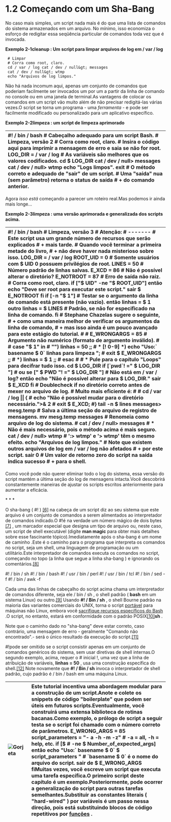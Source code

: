 # 1.2 Começando com um Sha-Bang

No caso mais simples, um script nada mais é do que uma lista de comandos do sistema armazenados em um arquivo. No mínimo, isso economiza o esforço de redigitar essa seqüência particular de comandos toda vez que é invocada.

**Exemplo 2-1cleanup : Um script para limpar arquivos de log em / var / log**
```shell
 # Limpar
 # Corra como root, claro.
 cd / var / log cat / dev / null&gt; messages 
 cat / dev / null&gt; wtmp 
 echo "Arquivos de log limpos."
```


Não há nada incomum aqui, apenas um conjunto de comandos que poderiam facilmente ser invocados um por um a partir da linha de comando no console ou em uma janela de terminal.As vantagens de colocar os comandos em um script vão muito além de não precisar redigitá-las várias vezes.O script se torna um programa - uma _ferramenta_ - e pode ser facilmente modificado ou personalizado para um aplicativo específico.

**Exemplo 2-2limpeza : um script de limpeza aprimorado**

| \#! / bin / bash \# Cabeçalho adequado para um script Bash. \# Limpeza, versão 2 \# Corra como root, claro. \# Insira o código aqui para imprimir a mensagem de erro e saia se não for root. LOG\_DIR = / var / log \# As variáveis ​​são melhores que os valores codificados. cd $ LOG\_DIR cat / dev / null&gt; messages cat / dev / null&gt; wtmp echo "Logs limpos". exit \# O método correto e adequado de "sair" de um script. \# Uma "saída" nua \(sem parâmetro\) retorna o status de saída \# + do comando anterior. |
| :--- |


Agora _isso está_ começando a parecer um roteiro real.Mas podemos ir ainda mais longe...

**Exemplo 2-3limpeza : uma versão aprimorada e generalizada dos scripts acima.**

| \#! / bin / bash \# Limpeza, versão 3 \# Atenção: \# ------- \# Este script usa um grande número de recursos que serão explicados \# + mais tarde. \# Quando você terminar a primeira metade do livro, \# + não deve haver nada misterioso sobre isso. LOG\_DIR = / var / log ROOT\_UID = 0 \# Somente usuários com $ UID 0 possuem privilégios de root. LINES = 50 \# Número padrão de linhas salvas. E\_XCD = 86 \# Não é possível alterar o diretório? E\_NOTROOT = 87 \# Erro de saída não raiz. \# Corra como root, claro. if \["$ UID" -ne "$ ROOT\_UID"\] então echo "Deve ser root para executar este script." sair $ E\_NOTROOT fi if \[-n "$ 1"\] \# Testar se o argumento da linha de comando está presente \(não vazio\). então linhas = $ 1 outro linhas = $ LINES \# Padrão, se não for especificado na linha de comando. fi \# Stephane Chazelas sugere o seguinte, \# + como uma maneira melhor de verificar os argumentos da linha de comando, \# + mas isso ainda é um pouco avançado para este estágio do tutorial. \# \# E\_WRONGARGS = 85 \# Argumento não numérico \(formato de argumento inválido\). \# \# case "$ 1" in \# ""\) linhas = 50 ;; \# \* \[! 0-9\] \*\) echo "Uso:\` basename $ 0\` linhas para limpeza "; \# exit $ E\_WRONGARGS ;; \# \*\) linhas = $ 1 ;; \# esac \# \# \* Pule para o capítulo "Loops" para decifrar tudo isso. cd $ LOG\_DIR if \[\`pwd\`! =" $ LOG\_DIR "\] \# ou se \[" $ PWD "! =" $ LOG\_DIR "\] \# Não está em / var / log? então echo "Não é possível alterar para $ LOG\_DIR." sair $ E\_XCD fi \# Doublecheck if no diretório correto antes de mexer no arquivo de log. \# Muito mais eficiente é: \# \# cd / var / log \|\| { \# echo "Não é possível mudar para o diretório necessário."&gt;& 2 \# exit $ E\_XCD; \#} tail -n $ lines messages&gt; mesg.temp \# Salva a última seção do arquivo de registro de mensagens. mv mesg.temp messages \# Renomeia como arquivo de log do sistema. \# cat / dev / null&gt; messages \# \* Não é mais necessário, pois o método acima é mais seguro. cat / dev / null&gt; wtmp \# ':&gt; wtmp' e '&gt; wtmp' têm o mesmo efeito. echo "Arquivos de log limpos." \# Note que existem outros arquivos de log em / var / log não afetados \# + por este script. sair 0 \# Um valor de retorno zero do script na saída indica sucesso \# + para o shell. |
| :--- |


Como você pode não querer eliminar todo o log do sistema, essa versão do script mantém a última seção do log de mensagens intacta.Você descobrirá constantemente maneiras de ajustar os scripts escritos anteriormente para aumentar a eficácia.

\* \* \*

O sha-bang \( \#! \) [\[6\]](https://translate.googleusercontent.com/translate_c?depth=1&hl=pt-BR&ie=UTF8&prev=_t&rurl=translate.google.com&sl=en&sp=nmt4&tl=pt-BR&u=http://tldp.org/LDP/abs/html/abs-guide.html&xid=17259,15700022,15700124,15700149,15700168,15700173,15700186,15700201&usg=ALkJrhj5lJ2g4Z3cLQUtenDTXITEeeXkXQ#FTN.AEN205) na cabeça de um script diz ao seu sistema que este arquivo é um conjunto de comandos a serem alimentados ao interpretador de comandos indicado.O \#!é na verdade um número mágico de dois bytes [\[7\]](https://translate.googleusercontent.com/translate_c?depth=1&hl=pt-BR&ie=UTF8&prev=_t&rurl=translate.google.com&sl=en&sp=nmt4&tl=pt-BR&u=http://tldp.org/LDP/abs/html/abs-guide.html&xid=17259,15700022,15700124,15700149,15700168,15700173,15700186,15700201&usg=ALkJrhj5lJ2g4Z3cLQUtenDTXITEeeXkXQ#FTN.AEN214) , um marcador especial que designa um tipo de arquivo ou, neste caso, um script de shell executável \(digite **man magic** para obter mais detalhes sobre esse fascinante tópico\).Imediatamente após o sha-bang é um nome de caminho .Este é o caminho para o programa que interpreta os comandos no script, seja um shell, uma linguagem de programação ou um utilitário.Este interpretador de comandos executa os comandos no script, começando no topo \(a linha que segue a linha sha-bang \) e ignorando os comentários.[\[8\]](https://translate.googleusercontent.com/translate_c?depth=1&hl=pt-BR&ie=UTF8&prev=_t&rurl=translate.google.com&sl=en&sp=nmt4&tl=pt-BR&u=http://tldp.org/LDP/abs/html/abs-guide.html&xid=17259,15700022,15700124,15700149,15700168,15700173,15700186,15700201&usg=ALkJrhj5lJ2g4Z3cLQUtenDTXITEeeXkXQ#FTN.AEN226)

\#! / bin / sh \#! / bin / bash \#! / usr / bin / perl \#! / usr / bin / tcl \#! / bin / sed -f \#! / bin / awk -f

Cada uma das linhas de cabeçalho do script acima chama um interpretador de comandos diferente, seja ele / bin / sh , o shell padrão \( **bash** em um sistema Linux\) ou outro.[\[9\]](https://translate.googleusercontent.com/translate_c?depth=1&hl=pt-BR&ie=UTF8&prev=_t&rurl=translate.google.com&sl=en&sp=nmt4&tl=pt-BR&u=http://tldp.org/LDP/abs/html/abs-guide.html&xid=17259,15700022,15700124,15700149,15700168,15700173,15700186,15700201&usg=ALkJrhj5lJ2g4Z3cLQUtenDTXITEeeXkXQ#FTN.AEN242) Usando **\#! / Bin / sh** , o shell Bourne padrão na maioria das variantes comerciais do UNIX, torna o script [portável](https://translate.googleusercontent.com/translate_c?depth=1&hl=pt-BR&ie=UTF8&prev=_t&rurl=translate.google.com&sl=en&sp=nmt4&tl=pt-BR&u=http://tldp.org/LDP/abs/html/abs-guide.html&xid=17259,15700022,15700124,15700149,15700168,15700173,15700186,15700201&usg=ALkJrhj5lJ2g4Z3cLQUtenDTXITEeeXkXQ#PORTABILITYISSUES) para máquinas não Linux, embora você [sacrifique recursos específicos do Bash](https://translate.googleusercontent.com/translate_c?depth=1&hl=pt-BR&ie=UTF8&prev=_t&rurl=translate.google.com&sl=en&sp=nmt4&tl=pt-BR&u=http://tldp.org/LDP/abs/html/abs-guide.html&xid=17259,15700022,15700124,15700149,15700168,15700173,15700186,15700201&usg=ALkJrhj5lJ2g4Z3cLQUtenDTXITEeeXkXQ#BINSH) .O script, no entanto, estará em conformidade com o padrão POSIX[\[10\]](https://translate.googleusercontent.com/translate_c?depth=1&hl=pt-BR&ie=UTF8&prev=_t&rurl=translate.google.com&sl=en&sp=nmt4&tl=pt-BR&u=http://tldp.org/LDP/abs/html/abs-guide.html&xid=17259,15700022,15700124,15700149,15700168,15700173,15700186,15700201&usg=ALkJrhj5lJ2g4Z3cLQUtenDTXITEeeXkXQ#FTN.AEN256)**sh** .

Note que o caminho dado no "sha-bang" deve estar correto, caso contrário, uma mensagem de erro - geralmente "Comando não encontrado".- será o único resultado da execução do script.[\[11\]](https://translate.googleusercontent.com/translate_c?depth=1&hl=pt-BR&ie=UTF8&prev=_t&rurl=translate.google.com&sl=en&sp=nmt4&tl=pt-BR&u=http://tldp.org/LDP/abs/html/abs-guide.html&xid=17259,15700022,15700124,15700149,15700168,15700173,15700186,15700201&usg=ALkJrhj5lJ2g4Z3cLQUtenDTXITEeeXkXQ#FTN.AEN269)

\#!pode ser omitido se o script consistir apenas em um conjunto de comandos genéricos do sistema, sem usar diretivas de shell internas.O segundo exemplo, acima, requer o \# inicial !, uma vez que a linha de atribuição de variáveis, **linhas = 50** , usa uma construção específica do shell.[\[12\]](https://translate.googleusercontent.com/translate_c?depth=1&hl=pt-BR&ie=UTF8&prev=_t&rurl=translate.google.com&sl=en&sp=nmt4&tl=pt-BR&u=http://tldp.org/LDP/abs/html/abs-guide.html&xid=17259,15700022,15700124,15700149,15700168,15700173,15700186,15700201&usg=ALkJrhj5lJ2g4Z3cLQUtenDTXITEeeXkXQ#FTN.AEN279) Note novamente que **\#! / Bin / sh** invoca o interpretador de shell padrão, cujo padrão é / bin / bash em uma máquina Linux.

| ![](http://tldp.org/LDP/abs/images/tip.gif "Gorjeta") | Este tutorial incentiva uma abordagem modular para a construção de um script.Anote e colete os snippets de código "boilerplate" que podem ser úteis em futuros scripts.Eventualmente, você construirá uma extensa biblioteca de rotinas bacanas.Como exemplo, o prólogo de script a seguir testa se o script foi chamado com o número correto de parâmetros. E\_WRONG\_ARGS = 85 script\_parameters = "- a -h -m -z" \# -a = all, -h = help, etc. if \[$ \# -ne $ Number\_of\_expected\_args\] então echo "Uso:\` basename $ 0\` $ script\_parameters " \# \`basename $ 0\` é o nome do arquivo do script. sair de $ E\_WRONG\_ARGS fiMuitas vezes, você escreve um script que executa uma tarefa específica.O primeiro script deste capítulo é um exemplo.Posteriormente, pode ocorrer a generalização do script para outras tarefas semelhantes.Substituir as constantes literais \( "hard-wired" \) por variáveis ​​é um passo nessa direção, pois está substituindo blocos de código repetitivos por [funções](https://translate.googleusercontent.com/translate_c?depth=1&hl=pt-BR&ie=UTF8&prev=_t&rurl=translate.google.com&sl=en&sp=nmt4&tl=pt-BR&u=http://tldp.org/LDP/abs/html/abs-guide.html&xid=17259,15700022,15700124,15700149,15700168,15700173,15700186,15700201&usg=ALkJrhj5lJ2g4Z3cLQUtenDTXITEeeXkXQ#FUNCTIONREF) . |
| :--- | :--- |




